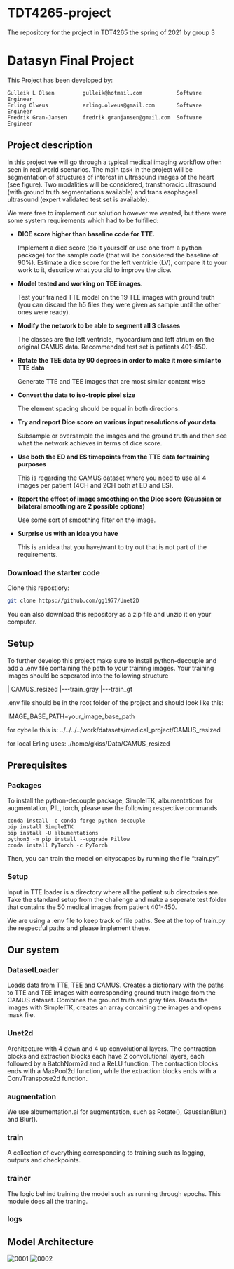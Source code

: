 # TDT4265-project
The repository for the project in TDT4265 the spring of 2021 by group 3

# Datasyn Final Project

This Project has been developed by:
```
Gulleik L Olsen         gulleik@hotmail.com           Software Engineer
Erling Olweus           erling.olweus@gmail.com       Software Engineer
Fredrik Gran-Jansen     fredrik.granjansen@gmail.com  Software Engineer
```

## Project description
In this project we will go through a typical medical imaging workflow often seen in real world
scenarios. The main task in the project will be segmentation of structures of interest in ultrasound
images of the heart (see figure). Two modalities will be considered, transthoracic ultrasound
(with ground truth segmentations available) and trans esophageal ultrasound (expert validated
test set is available). 

We were free to implement our solution however we wanted, but there were some system requirements which had to be fulfilled:

- **DICE score higher than baseline code for TTE.**

    Implement a dice score (do it yourself or use one from a python package) for the sample code (that will be considered the baseline of 90%). Estimate a dice score for the      left ventricle (LV), compare it to your work to it, describe what you did to improve the dice.
- **Model tested and working on TEE images.**

     Test your trained TTE model on the 19 TEE images with ground truth (you can discard the h5 files they were given as sample until the other ones were ready).
- **Modify the network to be able to segment all 3 classes**

  The classes are the left ventricle, myocardium and left atrium on the original CAMUS data. Recommended test set is patients 401-450.
- **Rotate the TEE data by 90 degrees in order to make it more similar to TTE data**

  Generate TTE and TEE images that are most similar content wise
- **Convert the data to iso-tropic pixel size**

  The element spacing should be equal in both directions.
- **Try and report Dice score on various input resolutions of your data**

  Subsample or oversample the images and the ground truth and then see what the network achieves in terms of dice score. 
- **Use both the ED and ES timepoints from the TTE data for training purposes**

  This is regarding the CAMUS dataset where you need to use all 4 images per patient (4CH and 2CH both at ED and ES).
- **Report the effect of image smoothing on the Dice score (Gaussian or bilateral smoothing are 2 possible options)**

  Use some sort of smoothing filter on the image.
- **Surprise us with an idea you have**

  This is an idea that you have/want to try out that is not part of the requirements.

### Download the starter code

Clone this repostiory:

```bash
git clone https://github.com/gg1977/Unet2D
```

You can also download this repository as a zip file and unzip it on your computer.

## Setup

To further develop this project make sure to install python-decouple and add a .env file containing the path to your training images.
Your training images should be seperated into the following structure

| CAMUS_resized
|---train_gray
|---train_gt

.env file should be in the root folder of the project and should look like this:

IMAGE_BASE_PATH=your_image_base_path

for cybelle this is:
../../../../work/datasets/medical_project/CAMUS_resized

for local Erling uses:
./home/gkiss/Data/CAMUS_resized

## Prerequisites

### Packages

To install the python-decouple package, SimpleITK, albumentations for augmentation, PIL, torch, please use the following respective commands

```
conda install -c conda-forge python-decouple
pip install SimpleITK
pip install -U albumentations
python3 -m pip install --upgrade Pillow
conda install PyTorch -c PyTorch
```
 Then, you can train the model on cityscapes by running the file “train.py”.
 
### Setup
Input in TTE loader is a directory where all the patient sub directories are. Take the standard setup from the challenge and make a seperate test folder that contains the 50 medical images from patient 401-450. 

We are using a .env file to keep track of file paths. See at the top of train.py the respectful paths and please implement these.


## Our system

### DatasetLoader
Loads data from TTE, TEE and CAMUS. Creates a dictionary with the paths to TTE and TEE images with corresponding ground truth image from the CAMUS dataset. Combines the ground truth and gray files. Reads the images with SimpleITK, creates an array containing the images and opens mask file.

### Unet2d
Architecture with 4 down and 4 up convolutional layers. The contraction blocks and extraction blocks each have 2 convolutional layers, each followed by a BatchNorm2d and a ReLU function. The contraction blocks ends with a MaxPool2d function, while the extraction blocks ends with a ConvTranspose2d function.

### augmentation
We use albumentation.ai for augmentation, such as Rotate(), GaussianBlur() and Blur().

### train
A collection of everything corresponding to training such as logging, outputs and checkpoints.

### trainer
The logic behind training the model such as running through epochs. This module does all the traning.

### logs

 ## Model Architecture
![0001](https://user-images.githubusercontent.com/60004726/116009313-26c88200-a619-11eb-872a-155339e159b4.jpg)
![0002](https://user-images.githubusercontent.com/60004726/116009316-27f9af00-a619-11eb-9f15-f7cd20a667c1.jpg)

 

